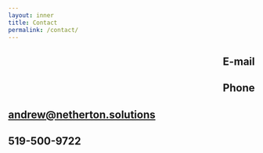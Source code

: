 ```yaml
---
layout: inner
title: Contact
permalink: /contact/
---
```

<main>
    <div class="container-fluid">
        <div class="row">
            <div class="col-md-5" align="right">
                <p><h2><i class="fa fa-envelope-o" aria-hidden="true"></i> E-mail</h2></p>
                <p><h2><i class="fa fa-phone" aria-hidden="true"></i> Phone</h2></p>
            </div>
            <div class="col-md-7" align="left">
            <p><h2><a href="mailto:andrew@netherton.solutions">andrew@netherton.solutions</a></h2></p>
            <p><h2>519-500-9722</h2></p>
            </div>
        </div>
    </div>
</main>
